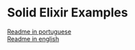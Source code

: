# Solid Elixir Examples

[Readme in portuguese](https://github.com/rafael-hs/solid_elixir_examples/blob/main/README_PTBR.md) <br>
[Readme in english](https://github.com/rafael-hs/solid_elixir_examples/blob/main/README_EN.md)
